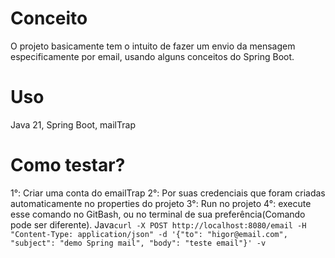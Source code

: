 # Conceito

O projeto basicamente tem o intuito de fazer um envio da mensagem 
especificamente por email, usando alguns conceitos do Spring Boot.

# Uso

Java 21,
Spring Boot,
mailTrap

#  Como testar?

1°: Criar uma conta do emailTrap
2°: Por suas credenciais que foram criadas automaticamente no properties do projeto
3°: Run no projeto
4°: execute esse comando no GitBash, ou no terminal de sua preferência(Comando pode ser diferente).
    Java```
     curl -X POST http://localhost:8080/email -H "Content-Type: application/json" -d '{"to": "higor@email.com", "subject": "demo Spring mail", "body": "teste email"}' -v
    ```
